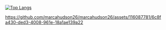 
[![Top Langs](https://github-readme-stats.vercel.app/api/top-langs/?username=marcahudson26&hide=html&layout=compact&v=1)](https://github.com/anuraghazra/github-readme-stats)
<!--
**marcahudson26/marcahudson26** is a ✨ _special_ ✨ repository because its `README.md` (this file) appears on your GitHub profile.

Here are some ideas to get you started:

- 🔭 I’m currently working on ...
- 🌱 I’m currently learning ...
- 👯 I’m looking to collaborate on ...
- 🤔 I’m looking for help with ...
- 💬 Ask me about ...
- 📫 How to reach me: ...
- 😄 Pronouns: ...
- ⚡ Fun fact: ...
-->



https://github.com/marcahudson26/marcahudson26/assets/116087781/6c8fa430-ded3-4008-961e-18a1ae139a22




